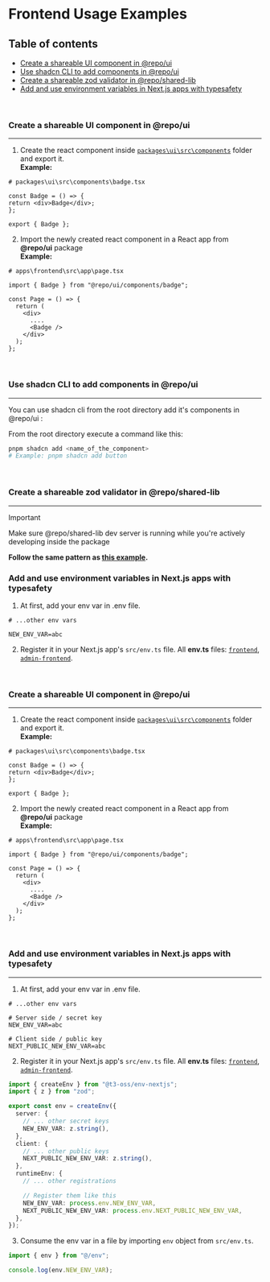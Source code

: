 # Frontend Usage Examples

## Table of contents

<ul>
    <li>
      <a href="#create-a-shareable-ui-component-in-repoui">Create a shareable UI component in @repo/ui</a>
    </li>
    <li><a href="#use-shadcn-cli-to-add-components-in-repoui">Use shadcn CLI to add components in @repo/ui</a></li>
    <li><a href="#create-a-shareable-zod-validator-in-reposhared-lib">Create a shareable zod validator in @repo/shared-lib</a></li>
    <li><a href="#add-and-use-environment-variables-in-nextjs-apps-with-typesafety">Add and use environment variables in Next.js apps with typesafety</a></li>
</ul>

<br/>

### Create a shareable UI component in @repo/ui

---

1.  Create the react component inside [`packages\ui\src\components`](./packages/ui/src/components) folder and export it.
    <br/>
    **Example:**

```tsx
# packages\ui\src\components\badge.tsx

const Badge = () => {
return <div>Badge</div>;
};

export { Badge };
```

2. Import the newly created react component in a React app from **@repo/ui** package
   <br/>
   **Example:**

```tsx
# apps\frontend\src\app\page.tsx

import { Badge } from "@repo/ui/components/badge";

const Page = () => {
  return (
    <div>
      ....
      <Badge />
    </div>
  );
};

```

<br/>

### Use shadcn CLI to add components in @repo/ui

---

You can use shadcn cli from the root directory add it's components in @repo/ui :

From the root directory execute a command like this:

```sh
pnpm shadcn add <name_of_the_component>
# Example: pnpm shadcn add button
```

<br/>

### Create a shareable zod validator in @repo/shared-lib

---

> [!IMPORTANT]
> Make sure @repo/shared-lib dev server is running while you're actively developing inside the package

**Follow the same pattern as [this example](#use-shadcn-cli-to-add-components-in-repoui).**

### Add and use environment variables in Next.js apps with typesafety

1. At first, add your env var in .env file.

```env
# ...other env vars

NEW_ENV_VAR=abc
```

2. Register it in your Next.js app's `src/env.ts` file. All **env.ts** files: [`frontend`](./apps/frontend/src/env.ts), [`admin-frontend`](./apps/admin-frontend/src/env.ts).

<br/>

### Create a shareable UI component in @repo/ui

---

1.  Create the react component inside [`packages\ui\src\components`](./packages/ui/src/components) folder and export it.
    <br/>
    **Example:**

```tsx
# packages\ui\src\components\badge.tsx

const Badge = () => {
return <div>Badge</div>;
};

export { Badge };
```

2. Import the newly created react component in a React app from **@repo/ui** package
   <br/>
   **Example:**

```tsx
# apps\frontend\src\app\page.tsx

import { Badge } from "@repo/ui/components/badge";

const Page = () => {
  return (
    <div>
      ....
      <Badge />
    </div>
  );
};

```

<br/>

### Add and use environment variables in Next.js apps with typesafety

---

1. At first, add your env var in .env file.

```env
# ...other env vars

# Server side / secret key
NEW_ENV_VAR=abc

# Client side / public key
NEXT_PUBLIC_NEW_ENV_VAR=abc
```

2. Register it in your Next.js app's `src/env.ts` file. All **env.ts** files: [`frontend`](./apps/frontend/src/env.ts), [`admin-frontend`](./apps/admin-frontend/src/env.ts).

```typescript
import { createEnv } from "@t3-oss/env-nextjs";
import { z } from "zod";

export const env = createEnv({
  server: {
    // ... other secret keys
    NEW_ENV_VAR: z.string(),
  },
  client: {
    // ... other public keys
    NEXT_PUBLIC_NEW_ENV_VAR: z.string(),
  },
  runtimeEnv: {
    // ... other registrations

    // Register them like this
    NEW_ENV_VAR: process.env.NEW_ENV_VAR,
    NEXT_PUBLIC_NEW_ENV_VAR: process.env.NEXT_PUBLIC_NEW_ENV_VAR,
  },
});
```

3. Consume the env var in a file by importing `env` object from `src/env.ts`.

```typescript
import { env } from "@/env";

console.log(env.NEW_ENV_VAR);
```
